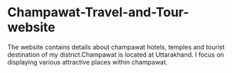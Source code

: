 # Champawat-Travel-and-Tour-website
<p>The website contains details about champawat hotels, temples and tourist destination of my district.Champawat is located at Uttarakhand. I focus on displaying various attractive places within champawat.</p>
